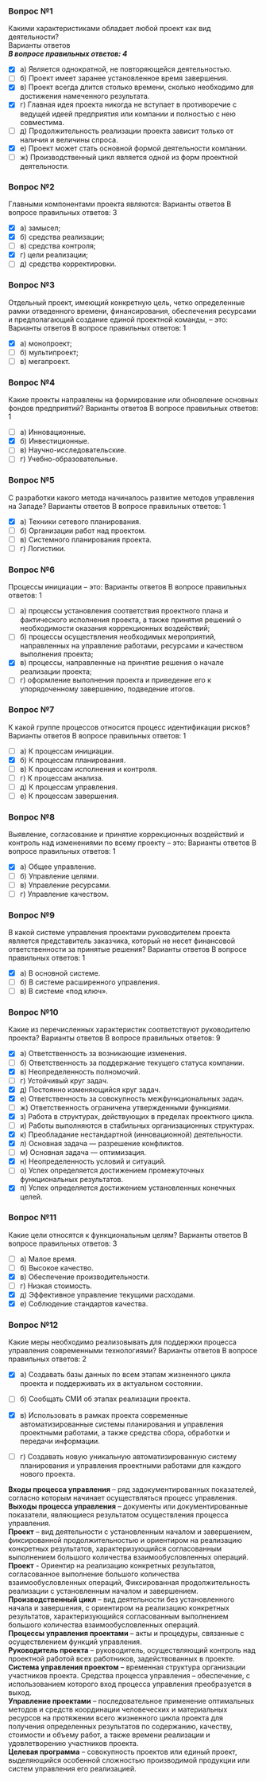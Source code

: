 ### Вопрос №1
Какими характеристиками обладает любой проект как вид деятельности?<br>
Варианты ответов<br>
***В вопросе правильных ответов: 4***
- [X] а) Является однократной, не повторяющейся деятельностью.
- [ ] б) Проект имеет заранее установленное время завершения.
- [X] в) Проект всегда длится столько времени, сколько необходимо для достижения намеченного результата.
- [X] г) Главная идея проекта никогда не вступает в противоречие с ведущей идеей предприятия или компании и полностью с нею совместима.
- [ ] д) Продолжительность реализации проекта зависит только от наличия и величины спроса.
- [X] е) Проект может стать основной формой деятельности компании.
- [ ] ж) Производственный цикл является одной из форм проектной деятельности.
### Вопрос №2
Главными компонентами проекта являются:
Варианты ответов
В вопросе правильных ответов: 3
- [X] а) замысел;
- [X] б) средства реализации;
- [ ] в) средства контроля;
- [X] г) цели реализации;
- [ ] д) средства корректировки.
### Вопрос №3
Отдельный проект, имеющий конкретную цель, четко определенные рамки отведенного времени, финансирования, обеспечения ресурсами и предполагающий создание единой проектной команды, – это:
Варианты ответов
В вопросе правильных ответов: 1
- [X] а) монопроект;
- [ ] б) мультипроект;
- [ ] в) мегапроект.
### Вопрос №4
Какие проекты направлены на формирование или обновление основных фондов предприятий?
Варианты ответов
В вопросе правильных ответов: 1
- [ ] а) Инновационные.
- [X] б) Инвестиционные.
- [ ] в) Научно-исследовательские.
- [ ] г) Учебно-образовательные.
### Вопрос №5
С разработки какого метода начиналось развитие методов управления на Западе?
Варианты ответов
В вопросе правильных ответов: 1
- [X] а) Техники сетевого планирования.
- [ ] б) Организации работ над проектом.
- [ ] в) Системного планирования проекта.
- [ ] г) Логистики.
### Вопрос №6
Процессы инициации – это:
Варианты ответов
В вопросе правильных ответов: 1
- [ ] а) процессы установления соответствия проектного плана и фактического исполнения проекта, а также принятия решений о необходимости оказания коррекционных воздействий;
- [ ] б) процессы осуществления необходимых мероприятий, направленных на управление работами, ресурсами и качеством выполнения проекта;
- [X] в) процессы, направленные на принятие решения о начале реализации проекта;
- [ ] г) оформление выполнения проекта и приведение его к упорядоченному завершению, подведение итогов.
### Вопрос №7
К какой группе процессов относится процесс идентификации рисков?
Варианты ответов
В вопросе правильных ответов: 1
- [ ] а) К процессам инициации.
- [X] б) К процессам планирования.
- [ ] в) К процессам исполнения и контроля.
- [ ] г) К процессам анализа.
- [ ] д) К процессам управления.
- [ ] е) К процессам завершения.
### Вопрос №8
Выявление, согласование и принятие коррекционных воздействий и контроль над изменениями по всему проекту – это:
Варианты ответов
В вопросе правильных ответов: 1
- [X] а) Общее управление.
- [ ] б) Управление целями.
- [ ] в) Управление ресурсами.
- [ ] г) Управление качеством.
### Вопрос №9
В какой системе управления проектами руководителем проекта является представитель заказчика, который не несет финансовой ответственности за принятые решения?
Варианты ответов
В вопросе правильных ответов: 1
- [X] а) В основной системе.
- [ ] б) В системе расширенного управления.
- [ ] в) В системе «под ключ».
### Вопрос №10
Какие из перечисленных характеристик соответствуют руководителю проекта?
Варианты ответов
В вопросе правильных ответов: 9
- [X] а) Ответственность за возникающие изменения.
- [ ] б) Ответственность за поддержание текущего статуса компании.
- [X] в) Неопределенность полномочий.
- [ ] г) Устойчивый круг задач.
- [X] д) Постоянно изменяющийся круг задач.
- [X] е) Ответственность за совокупность межфункциональных задач.
- [ ] ж) Ответственность ограничена утвержденными функциями.
- [X] з) Работа в структурах, действующих в пределах проектного цикла.
- [ ] и) Работы выполняются в стабильных организационных структурах.
- [X] к) Преобладание нестандартной (инновационной) деятельности.
- [X] л) Основная задача — разрешение конфликтов.
- [ ] м) Основная задача — оптимизация.
- [X] н) Неопределенность условий и ситуаций.
- [ ] о) Успех определяется достижением промежуточных функциональных результатов.
- [X] п) Успех определяется достижением установленных конечных целей.
### Вопрос №11
Какие цели относятся к функциональным целям?
Варианты ответов
В вопросе правильных ответов: 3
- [ ] а) Малое время.
- [ ] б) Высокое качество.
- [X] в) Обеспечение производительности.
- [ ] г) Низкая стоимость.
- [X] д) Эффективное управление текущими расходами.
- [X] е) Соблюдение стандартов качества.
### Вопрос №12
Какие меры необходимо реализовывать для поддержки процесса управления современными технологиями?
Варианты ответов
В вопросе правильных ответов: 2
- [X] а) Создавать базы данных по всем этапам жизненного цикла проекта и поддерживать их в актуальном состоянии.
- [ ] б) Сообщать СМИ об этапах реализации проекта.
- [X] в) Использовать в рамках проекта современные автоматизированные системы планирования и управления проектными работами, а также средства сбора, обработки и передачи информации.
- [ ] г) Создавать новую уникальную автоматизированную систему планирования и управления проектными работами для каждого нового проекта.


**Входы процесса управления** – ряд задокументированных показателей, согласно которым начинает осуществляться процесс управления. <br>
**Выходы процесса управления** – документы или документированные показатели, являющиеся результатом осуществления процесса управления.<br> 
**Проект** – вид деятельности с установленным началом и завершением, фиксированной продолжительностью и ориентиром на реализацию конкретных результатов, характеризующийся согласованным выполнением большого количества взаимообусловленных операций. <br>
**Проект** - Ориентир на реализацию конкретных результатов, согласованное выполнение большого количества взаимообусловленных операций, Фиксированная продолжительность реализации с установленным началом и завершением.<br>
**Производственный цикл** – вид деятельности без установленного начала и завершения, с ориентиром на реализацию конкретных результатов, характеризующийся согласованным выполнением большого количества взаимообусловленных операций. <br>
**Процессы управления проектами** – акты и процедуры, связанные с осуществлением функций управления.<br> 
**Руководитель проекта** – руководитель, осуществляющий контроль над проектной работой всех работников, задействованных в проекте.<br>
**Система управления проектом** – временная структура организации участников проекта. Средства процесса управления – обеспечение, с использованием которого вход процесса управления преобразуется в выход. <br>
**Управление проектами** – последовательное применение оптимальных методов и средств координации человеческих и материальных ресурсов на протяжении всего жизненного цикла проекта для получения определенных результатов по содержанию, качеству, стоимости и объему работ, а также времени реализации и удовлетворению участников проекта.<br> 
**Целевая программа** – совокупность проектов или единый проект, выделяющийся особенной сложностью производимой продукции или систем управления его реализацией.<br>
